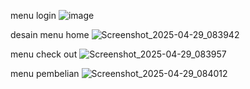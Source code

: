menu login
![image](https://github.com/user-attachments/assets/2cac7835-084f-4eb4-aa19-3a6eca7ae279)

desain menu home
![Screenshot_2025-04-29_083942](https://github.com/user-attachments/assets/f1ad36ed-c1d1-4106-8f2d-51fe33492467)

menu check out
![Screenshot_2025-04-29_083957](https://github.com/user-attachments/assets/42bf735d-35ba-4969-80ef-5a547de92d1c)

menu pembelian
![Screenshot_2025-04-29_084012](https://github.com/user-attachments/assets/b5927b69-bd1f-4526-bba7-512da5c6a4f1)
